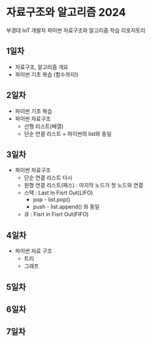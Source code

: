 # 자료구조와 알고리즘 2024
부경대 IoT 개발자 파이썬 자료구조와 알고리즘 학습 리포지토리

## 1일차
- 자료구조, 알고리즘 개요
- 파이썬 기초 복습 (함수까지!)

## 2일차
- 파이썬 기초 복습
- 파이썬 자료구조
    - 선형 리스트(배열)
    - 단순 연결 리스트 = 파이썬의 list와 동일

## 3일차
- 파이썬 자료구조
    - 단순 연결 리스트 다시
    - 원형 연결 리스트(패스) : 마지막 노드가 첫 노드와 연결
    - 스택 : Last In Fisrt Out(LIFO)
        - pop - list.pop()
        - push - list.append() 와 동일
    - 큐 : Fisrt in Fisrt Out(FIFO)

## 4일차
- 파이썬 자료 구조
    - 트리
    - 그래프

## 5일차

## 6일차

## 7일차
